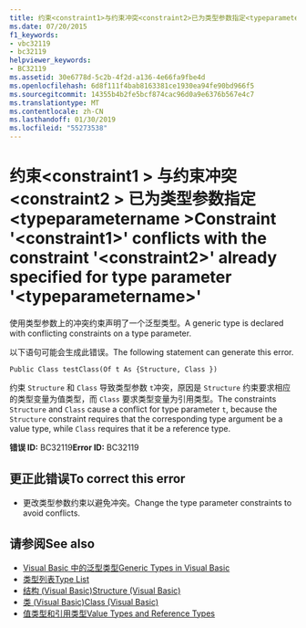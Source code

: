 ```yaml
---
title: 约束<constraint1>与约束冲突<constraint2>已为类型参数指定<typeparametername>
ms.date: 07/20/2015
f1_keywords:
- vbc32119
- bc32119
helpviewer_keywords:
- BC32119
ms.assetid: 30e6778d-5c2b-4f2d-a136-4e66fa9fbe4d
ms.openlocfilehash: 6d8f111f4bab8163381ce1930ea94fe90bd966f5
ms.sourcegitcommit: 14355b4b2fe5bcf874cac96d0a9e6376b567e4c7
ms.translationtype: MT
ms.contentlocale: zh-CN
ms.lasthandoff: 01/30/2019
ms.locfileid: "55273538"
---
```

# <a name="constraint-constraint1-conflicts-with-the-constraint-constraint2-already-specified-for-type-parameter-typeparametername"></a><span data-ttu-id="7097f-102">约束\<constraint1 > 与约束冲突\<constraint2 > 已为类型参数指定\<typeparametername ></span><span class="sxs-lookup"><span data-stu-id="7097f-102">Constraint '\<constraint1>' conflicts with the constraint '\<constraint2>' already specified for type parameter '\<typeparametername>'</span></span>
<span data-ttu-id="7097f-103">使用类型参数上的冲突约束声明了一个泛型类型。</span><span class="sxs-lookup"><span data-stu-id="7097f-103">A generic type is declared with conflicting constraints on a type parameter.</span></span>  
  
 <span data-ttu-id="7097f-104">以下语句可能会生成此错误。</span><span class="sxs-lookup"><span data-stu-id="7097f-104">The following statement can generate this error.</span></span>  
  
 `Public Class testClass(Of t As {Structure, Class })`  
  
 <span data-ttu-id="7097f-105">约束 `Structure` 和 `Class` 导致类型参数 `t`冲突，原因是 `Structure` 约束要求相应的类型变量为值类型，而 `Class` 要求类型变量为引用类型。</span><span class="sxs-lookup"><span data-stu-id="7097f-105">The constraints `Structure` and `Class` cause a conflict for type parameter `t`, because the `Structure` constraint requires that the corresponding type argument be a value type, while `Class` requires that it be a reference type.</span></span>  
  
 <span data-ttu-id="7097f-106">**错误 ID:** BC32119</span><span class="sxs-lookup"><span data-stu-id="7097f-106">**Error ID:** BC32119</span></span>  
  
## <a name="to-correct-this-error"></a><span data-ttu-id="7097f-107">更正此错误</span><span class="sxs-lookup"><span data-stu-id="7097f-107">To correct this error</span></span>  
  
-   <span data-ttu-id="7097f-108">更改类型参数约束以避免冲突。</span><span class="sxs-lookup"><span data-stu-id="7097f-108">Change the type parameter constraints to avoid conflicts.</span></span>  
  
## <a name="see-also"></a><span data-ttu-id="7097f-109">请参阅</span><span class="sxs-lookup"><span data-stu-id="7097f-109">See also</span></span>

- [<span data-ttu-id="7097f-110">Visual Basic 中的泛型类型</span><span class="sxs-lookup"><span data-stu-id="7097f-110">Generic Types in Visual Basic</span></span>](../../visual-basic/programming-guide/language-features/data-types/generic-types.md)
- [<span data-ttu-id="7097f-111">类型列表</span><span class="sxs-lookup"><span data-stu-id="7097f-111">Type List</span></span>](../../visual-basic/language-reference/statements/type-list.md)
- [<span data-ttu-id="7097f-112">结构 (Visual Basic)</span><span class="sxs-lookup"><span data-stu-id="7097f-112">Structure (Visual Basic)</span></span>](../../visual-basic/language-reference/statements/structure-statement.md)
- [<span data-ttu-id="7097f-113">类 (Visual Basic)</span><span class="sxs-lookup"><span data-stu-id="7097f-113">Class (Visual Basic)</span></span>](../../visual-basic/language-reference/statements/class-statement.md)
- [<span data-ttu-id="7097f-114">值类型和引用类型</span><span class="sxs-lookup"><span data-stu-id="7097f-114">Value Types and Reference Types</span></span>](../../visual-basic/programming-guide/language-features/data-types/value-types-and-reference-types.md)
